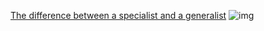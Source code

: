 [The difference between a specialist and a generalist](http://example.com)
![img](https://toggl.com/blog/wp-content/uploads/2023/01/Generalist-vs-specialist_-What-makes-a-better-hire_.png "img")
